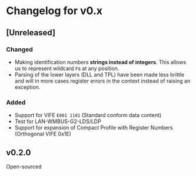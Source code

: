 # Changelog for v0.x

## [Unreleased]

### Changed

- Making identification numbers **strings instead of integers**.
  This allows us to represent wildcard `F`s at any position.
- Parsing of the lower layers (DLL and TPL) have been made less brittle and will
  in more cases register errors in the context instead of raising an exception.

### Added

- Support for VIFE `E001 1101` (Standard conform data content)
- Test for LAN-WMBUS-G2-LDS/LDP
- Support for expansion of Compact Profile with Register Numbers (Orthogonal VIFE 0x1E)

## v0.2.0

Open-sourced
